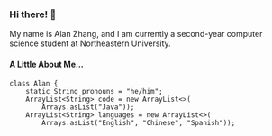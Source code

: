### Hi there! 👋
My name is Alan Zhang, and I am currently a second-year computer science
student at Northeastern University.

#### A Little About Me...
```
class Alan { 
    static String pronouns = "he/him";
    ArrayList<String> code = new ArrayList<>(
        Arrays.asList("Java"));
    ArrayList<String> languages = new ArrayList<>(
        Arrays.asList("English", "Chinese", "Spanish"));
```

<!--
**alanZhang0813/alanZhang0813** is a ✨ _special_ ✨ repository because its `README.md` (this file) appears on your GitHub profile.

Here are some ideas to get you started:

- 🔭 I’m currently working on ...
- 🌱 I’m currently learning ...
- 👯 I’m looking to collaborate on ...
- 🤔 I’m looking for help with ...
- 💬 Ask me about ...
- 📫 How to reach me: ...
- 😄 Pronouns: ...
- ⚡ Fun fact: ...
-->
